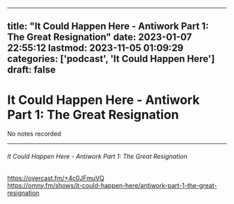
---
title: "It Could Happen Here - Antiwork Part 1: The Great Resignation"
date: 2023-01-07 22:55:12
lastmod: 2023-11-05 01:09:29
categories: ['podcast', 'It Could Happen Here']
draft: false
---


# It Could Happen Here - Antiwork Part 1: The Great Resignation

No notes recorded

- - -
###### It Could Happen Here - Antiwork Part 1: The Great Resignation

https://overcast.fm/+4c0JFmuVQ  
https://omny.fm/shows/it-could-happen-here/antiwork-part-1-the-great-resignation

<!-- #public #podcast #It Could Happen Here# -->

<!-- {BearID:EAACEB1A-F21A-433E-89B9-A4357862F5DD-28016-00002D980DCF83C1} -->
